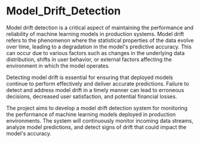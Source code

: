 # Model_Drift_Detection

Model drift detection is a critical aspect of maintaining the performance and reliability of machine learning models in production systems. Model drift refers to the phenomenon where the statistical properties of the data evolve over time, leading to a degradation in the model's predictive accuracy. This can occur due to various factors such as changes in the underlying data distribution, shifts in user behavior, or external factors affecting the environment in which the model operates.

Detecting model drift is essential for ensuring that deployed models continue to perform effectively and deliver accurate predictions. Failure to detect and address model drift in a timely manner can lead to erroneous decisions, decreased user satisfaction, and potential financial losses.

The project aims to develop a model drift detection system for monitoring the performance of machine learning models deployed in production environments. The system will continuously monitor incoming data streams, analyze model predictions, and detect signs of drift that could impact the model's accuracy.
